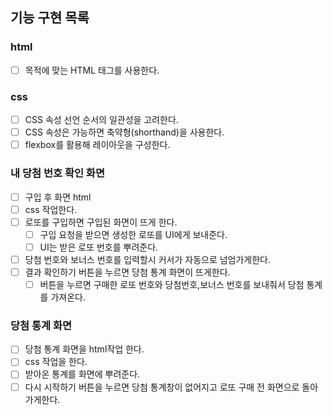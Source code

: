 ## 기능 구현 목록

### html

- [ ] 목적에 맞는 HTML 태그를 사용한다.

### css

- [ ] CSS 속성 선언 순서의 일관성을 고려한다.
- [ ] CSS 속성은 가능하면 축약형(shorthand)을 사용한다.
- [ ] flexbox를 활용해 레이아웃을 구성한다.

### 내 당첨 번호 확인 화면

- [ ] 구입 후 화면 html
- [ ] css 작업한다.
- [ ] 로또를 구입하면 구입된 화면이 뜨게 한다.
  - [ ] 구입 요청을 받으면 생성한 로또를 UI에게 보내준다.
  - [ ] UI는 받은 로또 번호를 뿌려준다.
- [ ] 당첨 번호와 보너스 번호를 입력할시 커서가 자동으로 넘엄가게한다.
- [ ] 결과 확인하기 버튼을 누르면 당첨 통계 화면이 뜨게한다.
  - [ ] 버튼을 누르면 구매한 로또 번호와 당첨번호,보너스 번호를 보내줘서 당첨 통계를 가져온다.

### 당첨 통계 화면

- [ ] 당첨 통계 화면을 html작업 한다.
- [ ] css 작업을 한다.
- [ ] 받아온 통계를 화면에 뿌려준다.
- [ ] 다시 시작하기 버튼을 누르면 당첨 통계창이 없어지고 로또 구매 전 화면으로 돌아가게한다.

